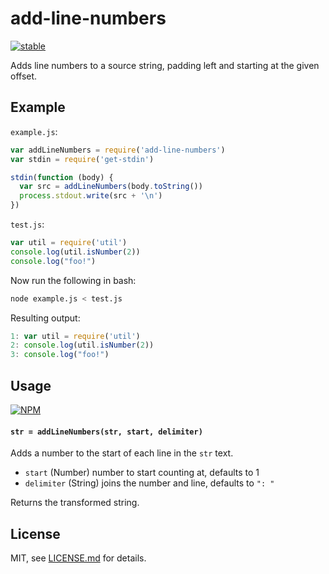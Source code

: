 # add-line-numbers

[![stable](http://badges.github.io/stability-badges/dist/stable.svg)](http://github.com/badges/stability-badges)

Adds line numbers to a source string, padding left and starting at the given offset.

## Example

`example.js`:

```js
var addLineNumbers = require('add-line-numbers')
var stdin = require('get-stdin')

stdin(function (body) {
  var src = addLineNumbers(body.toString())
  process.stdout.write(src + '\n')
})
```

`test.js`:

```js
var util = require('util')
console.log(util.isNumber(2))
console.log("foo!")
```

Now run the following in bash:

```sh
node example.js < test.js
```

Resulting output:

```js
1: var util = require('util')
2: console.log(util.isNumber(2))
3: console.log("foo!")
```

## Usage

[![NPM](https://nodei.co/npm/add-line-numbers.png)](https://www.npmjs.com/package/add-line-numbers)

#### `str = addLineNumbers(str, start, delimiter)`

Adds a number to the start of each line in the `str` text. 

- `start` (Number) number to start counting at, defaults to 1
- `delimiter` (String) joins the number and line, defaults to `": "`

Returns the transformed string.

## License

MIT, see [LICENSE.md](http://github.com/Jam3/add-line-numbers/blob/master/LICENSE.md) for details.
